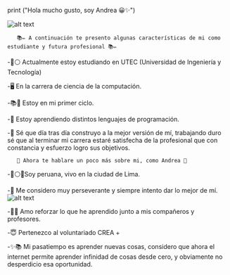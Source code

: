 
print ("Hola mucho gusto, soy Andrea 😀✨")

![alt text](https://previews.123rf.com/images/maslakhatul/maslakhatul1812/maslakhatul181200007/127292937-computer-science-engineering-education-doodle-art-with-color-colour-full-fun-style-vector-illustrati.jpg)



       📚✏️ A continuación te presento algunas características de mi como estudiante y futura profesional 📚✏️

-🔵⚪ Actualmente estoy estudiando en UTEC (Universidad de Ingeniería y Tecnología) 

-🖥️ En la carrera de ciencia de la computación.

-📚🎒 Estoy en mi primer ciclo.

-🙌 Estoy aprendiendo distintos lenguajes de programación.

-🤗 Sé que día tras día construyo a la mejor versión de mí, trabajando duro sé que al terminar mi carrera estaré satisfecha de la profesional que con constancia y esfuerzo logro sus objetivos.


       🌷 Ahora te hablare un poco más sobre mi, como Andrea 🌷

-🔴⚪🔴Soy peruana, vivo en la ciudad de Lima. 

-🥰 Me considero muy perseverante y siempre intento dar lo mejor de mí.                 ![alt text](https://user-images.githubusercontent.com/91233193/134582083-d85b86b8-171c-46a0-965d-4983be080fe6.png)


-🧠🤓 Amo reforzar lo que he aprendido junto a mis compañeros y profesores.

-😇 Pertenezco al voluntariado CREA +

-✨📚 Mi pasatiempo es aprender nuevas cosas, considero que ahora el internet permite aprender infinidad de cosas desde cero, y obviamente no desperdicio esa oportunidad.














